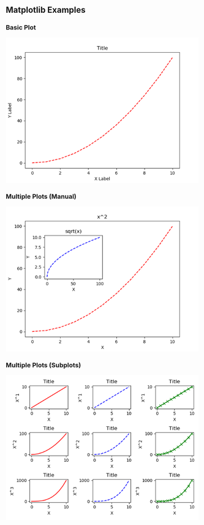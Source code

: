 <!-- MATPLOTLIB -->
## Matplotlib Examples

### Basic Plot

![alt text](https://github.com/j584lee98/dataviz/blob/main/matplotlib/images/basic.png)

### Multiple Plots (Manual)

![alt text](https://github.com/j584lee98/dataviz/blob/main/matplotlib/images/multiple_plots.png)

### Multiple Plots (Subplots)

![alt text](https://github.com/j584lee98/dataviz/blob/main/matplotlib/images/subplots.png)
